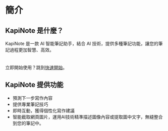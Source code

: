 # 簡介

## KapiNote 是什麼？

KapiNote 是一款 AI 智能筆記助手，結合 AI 技術，提供多種筆記功能，讓您的筆記過程更加智慧、高效。

<div class="tip custom-block" style="padding-top: 8px">

立即開始使用？跳到[快速開始](./getting-started)。

</div>

## KapiNote 提供功能

* 預測下一步寫作內容
* 提供專業筆記技巧
* 即時互動，獲得個性化寫作建議
* 智能截取網頁圖片，運用AI技術精準描述圖像內容或提取圖中文字，無縫整合到您的筆記中。
